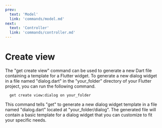 ```yaml
---
prev:
  text: 'Model'
  link: 'commands/model.md'
next:
  text: 'Controller'
  link: 'commands/controller.md'
---
```


# Create view

The "get create view" command can be used to generate a new Dart file containing a template for a Flutter widget. To generate a new dialog widget in a file named "dialog.dart" in the "your_folder" directory of your Flutter project, you can run the following command.

```shell
  get create view:dialog on your_folder
```

This command tells "get" to generate a new dialog widget template in a file named "dialog.dart" located at "your_folder/dialog". The generated file will contain a basic template for a dialog widget that you can customize to fit your specific needs.
